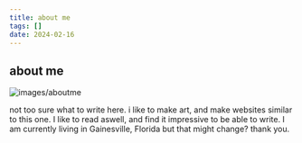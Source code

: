 ```yaml
---
title: about me
tags: []
date: 2024-02-16
---
```


## about me

![images/aboutme](/images/photoboof.png)

not too sure what to write here. i like to make art, and make websites similar to this one. I like to read aswell, and find it impressive to be able to write. I am currently living in Gainesville, Florida but that might change? thank you.